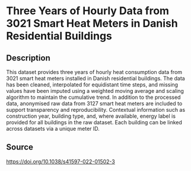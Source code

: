 # Three Years of Hourly Data from 3021 Smart Heat Meters in Danish Residential Buildings

## Description

This dataset provides three years of hourly heat consumption data from 3021 smart heat meters installed in Danish residential buildings. The data has been cleaned, interpolated for equidistant time steps, and missing values have been imputed using a weighted moving average and scaling algorithm to maintain the cumulative trend. In addition to the processed data, anonymised raw data from 3127 smart heat meters are included to support transparency and reproducibility. Contextual information such as construction year, building type, and, where available, energy label is provided for all buildings in the raw dataset. Each building can be linked across datasets via a unique meter ID.

## Source

https://doi.org/10.1038/s41597-022-01502-3